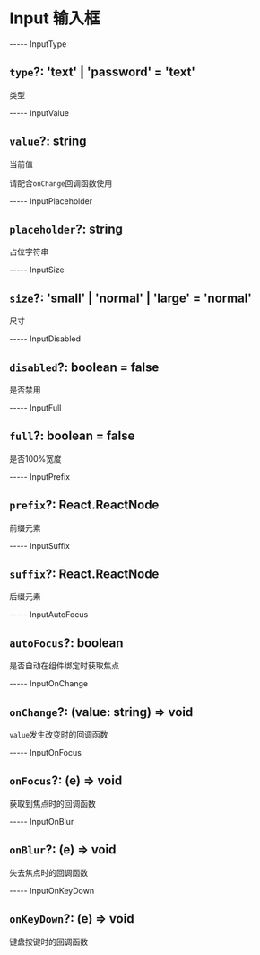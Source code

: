 # Input 输入框

----- InputType

## `type`?: 'text' | 'password' = 'text'

类型

----- InputValue

## `value`?: string

当前值

请配合`onChange`回调函数使用

----- InputPlaceholder

## `placeholder`?: string

占位字符串

----- InputSize

## `size`?: 'small' | 'normal' | 'large' = 'normal'

尺寸

----- InputDisabled

## `disabled`?: boolean = false

是否禁用

----- InputFull

## `full`?: boolean = false

是否100%宽度

----- InputPrefix

## `prefix`?: React.ReactNode

前缀元素

----- InputSuffix

## `suffix`?: React.ReactNode

后缀元素

----- InputAutoFocus

## `autoFocus`?: boolean

是否自动在组件绑定时获取焦点

----- InputOnChange

## `onChange`?: (value: string) => void

`value`发生改变时的回调函数

----- InputOnFocus

## `onFocus`?: (e) => void

获取到焦点时的回调函数

----- InputOnBlur

## `onBlur`?: (e) => void

失去焦点时的回调函数

----- InputOnKeyDown

## `onKeyDown`?: (e) => void

键盘按键时的回调函数
